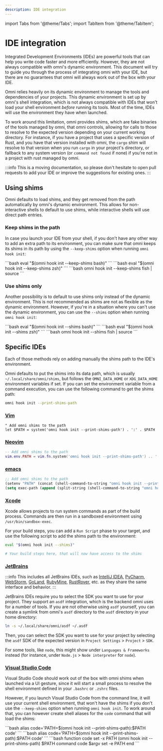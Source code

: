 ```yaml
---
description: IDE integration
---
```


import Tabs from '@theme/Tabs';
import TabItem from '@theme/TabItem';

# IDE integration

Integrated Development Environments (IDEs) are powerful tools that can help you write code faster and more efficiently. However, they are not always compatible with omni's dynamic environment. This document will try to guide you through the process of integrating omni with your IDE, but there are no guarantees that omni will always work out of the box with your IDE.

Omni relies heavily on its dynamic environment to manage the tools and dependencies of your projects. This dynamic environment is set up by omni's shell integration, which is not always compatible with IDEs that won't load your shell environment _before_ running its tools. Most of the time, IDEs will use the environment they have when launched.

To work around this limitation, omni provides shims, which are fake binaries of the tools managed by omni, that omni controls, allowing for calls to those to resolve to the expected version depending on your current working directory. For instance, if you have a project that uses a specific version of Rust, and you have that version installed with omni, the `cargo` shim will resolve to that version when you run `cargo` in your project's directory, or fallback to any system version (or `command not found` if none) if you're not in a project with rust managed by omni.

:::info
This is a moving documentation, so please don't hesitate to open pull requests to add your IDE or improve the suggestions for existing ones.
:::

## Using shims

Omni defaults to load shims, and they get removed from the path automatically by omni's dynamic environment. This allows for non-interactive shells to default to use shims, while interactive shells will use direct path entries.

### Keep shims in the path

In case you launch your IDE from your shell, if you don't have any other way to add an extra path to its environment, you can make sure that omni keeps its shims in its path by using the `--keep-shims` option when running `omni hook init`:

<Tabs groupId="shells">
  <TabItem value="bash" label="bash" default>
    ```bash
    eval "$(omni hook init --keep-shims bash)"
    ```
  </TabItem>
  <TabItem value="zsh" label="zsh">
    ```bash
    eval "$(omni hook init --keep-shims zsh)"
    ```
  </TabItem>
  <TabItem value="fish" label="fish">
    ```bash
    omni hook init --keep-shims fish | source
    ```
  </TabItem>
</Tabs>

### Use shims only

Another possibility is to default to use shims only instead of the dynamic environment. This is not recommended as shims are not as flexible as the dynamic environment. However, if you're in a situation where you can't use the dynamic environment, you can use the `--shims` option when running `omni hook init`:

<Tabs groupId="shells">
  <TabItem value="bash" label="bash" default>
    ```bash
    eval "$(omni hook init --shims bash)"
    ```
  </TabItem>
  <TabItem value="zsh" label="zsh">
    ```bash
    eval "$(omni hook init --shims zsh)"
    ```
  </TabItem>
  <TabItem value="fish" label="fish">
    ```bash
    omni hook init --shims fish | source
    ```
  </TabItem>
</Tabs>


## Specific IDEs

Each of those methods rely on adding manually the shims path to the IDE's environment.

Omni defaults to put the shims into its data path, which is usually `~/.local/share/omni/shims`, but follows the `OMNI_DATA_HOME` or `XDG_DATA_HOME` environment variables if set. If you can set the environment variable from a command execution, you can use the following command to get the shims path:

```bash
omni hook init --print-shims-path
```


### [Vim](https://www.vim.org/)

```vim
" Add omni shims to the path
let $PATH = system('omni hook init --print-shims-path') . ':' . $PATH
```


### [Neovim](https://neovim.io/)

```lua
-- Add omni shims to the path
vim.env.PATH = vim.fn.system('omni hook init --print-shims-path') .. ':' .. vim.env.PATH
```


### [emacs](https://www.gnu.org/software/emacs/)

```lisp
;; Add omni shims to the path
(setenv "PATH" (concat (shell-command-to-string "omni hook init --print-shims-path") ":" (getenv "PATH")))
(setq exec-path (append (split-string (shell-command-to-string "omni hook init --print-shims-path") ":") exec-path))
```


### [Xcode](https://developer.apple.com/xcode/)

Xcode allows projects to run system commands as part of the build process. Commands are then run in a sandboxed environment using `/usr/bin/sandbox-exec`.

For your build steps, you can add a `Run Script` phase to your target, and use the following script to add the shims path to the environment:

```bash
eval "$(omni hook init --shims)"

# Your build steps here, that will now have access to the shims
```


### [JetBrains](https://www.jetbrains.com/)

:::info
This includes all JetBrains IDEs, such as [IntelliJ IDEA](https://www.jetbrains.com/idea), [PyCharm](https://www.jetbrains.com/pycharm), [WebStorm](https://www.jetbrains.com/webstorm), [GoLand](https://www.jetbrains.com/goland), [RubyMine](https://www.jetbrains.com/rubymine), [RustRover](https://www.jetbrains.com/rustrover), etc. as they share the same interface and behavior.
:::

JetBrains IDEs require you to select the SDK you want to use for your project. They support an `asdf` integration, which is the backend omni uses for a number of tools. If you are not otherwise using `asdf` yourself, you can create a symlink from omni's `asdf` directory to the `asdf` directory in your home directory:

```bash
ln -s ~/.local/share/omni/asdf ~/.asdf
```

Then, you can select the SDK you want to use for your project by selecting the `asdf` SDK of the expected version in `Project Settings` > `Project` > `SDK`.

For some tools, like `node`, this might show under `Languages & Frameworks` instead (for instance, under `Node.js` > `Node interpreter` for `node`).


### [Visual Studio Code](https://code.visualstudio.com/)

Visual Studio Code should work out of the box with omni shims when launched via a UI gesture, since it will start a small process to resolve the shell environment defined in your `.bashrc` or `.zshrc` files.

However, if you launch Visual Studio Code from the command line, it will use your current shell environment, that won't have the shims if you don't use the `--keep-shims` option when running `omni hook init`. To work around that, you can however create shell aliases for the `code` command that will load the shims:

<Tabs groupId="shells">
  <TabItem value="bash" label="bash" default>
    ```bash
    alias code='PATH=$(omni hook init --print-shims-path):$PATH code'
    ```
  </TabItem>
  <TabItem value="zsh" label="zsh">
    ```bash
    alias code='PATH=$(omni hook init --print-shims-path):$PATH code'
    ```
  </TabItem>
  <TabItem value="fish" label="fish">
    ```bash
    function code
        set -x PATH (omni hook init --print-shims-path) $PATH
        command code $argv
        set -e PATH
    end
    ```
  </TabItem>
</Tabs>

